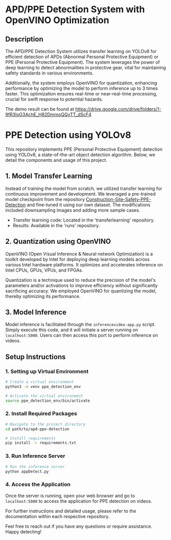 # APD/PPE Detection System with OpenVINO Optimization

## Description
The APD/PPE Detection System utilizes transfer learning on YOLOv8 for efficient detection of APDs (Abnormal Personal Protective Equipment) or PPE (Personal Protective Equipment). The system leverages the power of deep learning to detect abnormalities in protective gear, vital for maintaining safety standards in various environments.

Additionally, the system employs OpenVINO for quantization, enhancing performance by optimizing the model to perform inference up to 3 times faster. This optimization ensures real-time or near-real-time processing, crucial for swift response to potential hazards.

The demo result can be found at https://drive.google.com/drive/folders/1-9fR3loG3AchE_H82DmmoQQyTT_dScF4

# PPE Detection using YOLOv8

This repository implements PPE (Personal Protective Equipment) detection using YOLOv8, a state-of-the-art object detection algorithm. Below, we detail the components and usage of this project.

## 1. Model Transfer Learning

Instead of training the model from scratch, we utilized transfer learning for continuous improvement and development. We leveraged a pre-trained model checkpoint from the repository [Construction-Site-Safety-PPE-Detection](https://github.com/snehilsanyal/Construction-Site-Safety-PPE-Detection) and fine-tuned it using our own dataset. The modifications included downsampling images and adding more sample cases.

- Transfer learning code: Located in the 'transferlearning' repository.
- Results: Available in the 'runs' repository.

## 2. Quantization using OpenVINO

OpenVINO (Open Visual Inference & Neural network Optimization) is a toolkit developed by Intel for deploying deep learning models across various Intel hardware platforms. It optimizes and accelerates inference on Intel CPUs, GPUs, VPUs, and FPGAs.

Quantization is a technique used to reduce the precision of the model's parameters and/or activations to improve efficiency without significantly sacrificing accuracy. We employed OpenVINO for quantizing the model, thereby optimizing its performance.

## 3. Model Inference

Model inference is facilitated through the `inferencevideo-app.py` script. Simply execute this code, and it will initiate a server running on `localhost:5000`. Users can then access this port to perform inference on videos.

## Setup Instructions

### 1. Setting up Virtual Environment

```bash
# Create a virtual environment
python3 -m venv ppe_detection_env

# Activate the virtual environment
source ppe_detection_env/bin/activate
```

### 2. Install Required Packages

```bash
# Navigate to the project directory
cd path/to/apd-ppe-detection

# Install requirements
pip install -r requirements.txt
```

### 3. Run Inference Server

```bash
# Run the inference server
python appDetect.py
```

### 4. Access the Application

Once the server is running, open your web browser and go to `localhost:5000` to access the application for PPE detection on videos.

For further instructions and detailed usage, please refer to the documentation within each respective repository.

Feel free to reach out if you have any questions or require assistance. Happy detecting!
